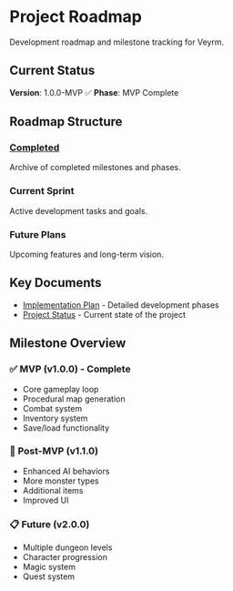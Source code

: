 # Project Roadmap

Development roadmap and milestone tracking for Veyrm.

## Current Status

**Version**: 1.0.0-MVP ✅
**Phase**: MVP Complete

## Roadmap Structure

### [Completed](completed/)

Archive of completed milestones and phases.

### Current Sprint

Active development tasks and goals.

### Future Plans

Upcoming features and long-term vision.

## Key Documents

- [Implementation Plan](implementation-plan.md) - Detailed development phases
- [Project Status](../../project/status.md) - Current state of the project

## Milestone Overview

### ✅ MVP (v1.0.0) - Complete

- Core gameplay loop
- Procedural map generation
- Combat system
- Inventory system
- Save/load functionality

### 🚧 Post-MVP (v1.1.0)

- Enhanced AI behaviors
- More monster types
- Additional items
- Improved UI

### 📋 Future (v2.0.0)

- Multiple dungeon levels
- Character progression
- Magic system
- Quest system
